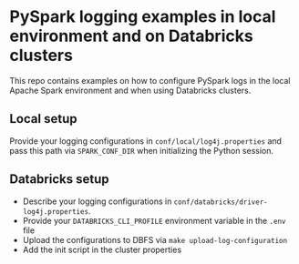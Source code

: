 # PySpark logging examples in local environment and on Databricks clusters

This repo contains examples on how to configure PySpark logs in the local Apache Spark environment and when using Databricks clusters.

## Local setup

Provide your logging configurations in `conf/local/log4j.properties` and pass this path via `SPARK_CONF_DIR` when initializing the Python session.

## Databricks setup

* Describe your logging configurations in `conf/databricks/driver-log4j.properties`. 
* Provide your `DATABRICKS_CLI_PROFILE` environment variable in the `.env` file
* Upload the configurations to DBFS via `make upload-log-configuration`
* Add the init script in the cluster properties
